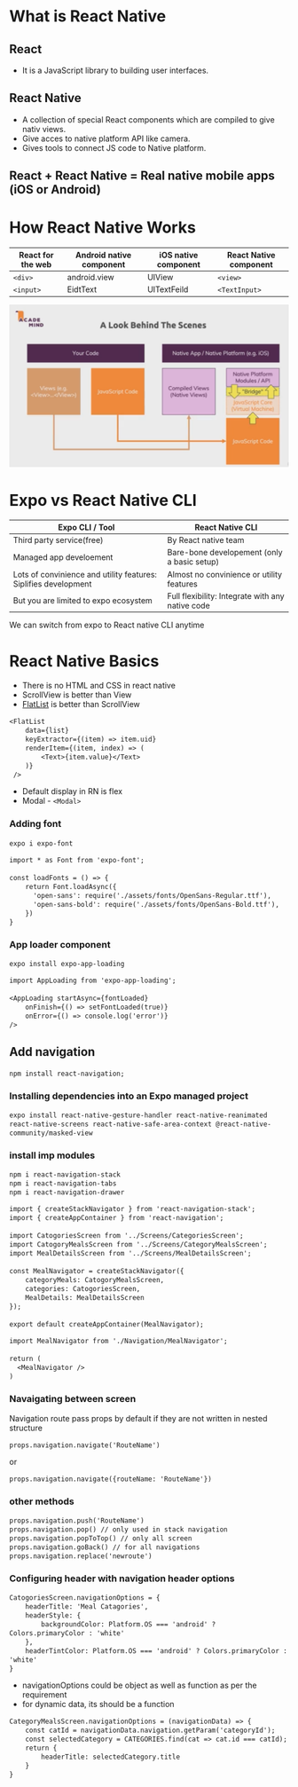 # What is React Native
## React 
- It is a JavaScript library to building user interfaces.
## React Native
- A collection of special React components which are compiled to give nativ views.
- Give acces to native platform API like camera.
- Gives tools to connect JS code to Native platform.

## React + React Native = Real native mobile apps (iOS or Android)

# How React Native Works
| React for the web | Android native component | iOS native component | React Native component |
| ----------- | ----------- | ----------- | ---------- |
| `<div>` | android.view | UIView | `<view>` |
| `<input>` | EidtText | UITextFeild | `<TextInput>` |


![Behind the Scene](./assets/reactnative-behind-the-scene.PNG)

# Expo vs React Native CLI
| Expo CLI / Tool | React Native CLI |
| ----------- | ----------- |
| Third party service(free) | By React native team |
| Managed app develoement | Bare-bone developement (only a basic setup) |
| Lots of convinience and utility features: Siplifies development | Almost no convinience or utility features |
| But you are limited to expo ecosystem | Full flexibility: Integrate with any native code |

We can switch from expo to React native CLI anytime

# React Native Basics
- There is no HTML and CSS in react native
- ScrollView is better than View
- [FlatList](https://reactnative.dev/docs/flatlist) is better than ScrollView
```
<FlatList
    data={list}
    keyExtractor={(item) => item.uid}
    renderItem={(item, index) => (
        <Text>{item.value}</Text>
    )}
 />
```
- Default display in RN is flex
- Modal - `<Modal>`

### Adding font
```
expo i expo-font 
```

```
import * as Font from 'expo-font';

const loadFonts = () => {
    return Font.loadAsync({
      'open-sans': require('./assets/fonts/OpenSans-Regular.ttf'),
      'open-sans-bold': require('./assets/fonts/OpenSans-Bold.ttf'),
    })
}
```

### App loader component
```
expo install expo-app-loading
```
```
import AppLoading from 'expo-app-loading';

<AppLoading startAsync={fontLoaded}
    onFinish={() => setFontLoaded(true)}
    onError={() => console.log('error')} 
/>
```
## Add navigation 

```
npm install react-navigation;
```
### Installing dependencies into an Expo managed project​
```
expo install react-native-gesture-handler react-native-reanimated react-native-screens react-native-safe-area-context @react-native-community/masked-view
```

### install imp modules
```
npm i react-navigation-stack
npm i react-navigation-tabs
npm i react-navigation-drawer
```

```
import { createStackNavigator } from 'react-navigation-stack';
import { createAppContainer } from 'react-navigation';

import CatogoriesScreen from '../Screens/CategoriesScreen';
import CatogoryMealsScreen from '../Screens/CategoryMealsScreen';
import MealDetailsScreen from '../Screens/MealDetailsScreen';

const MealNavigator = createStackNavigator({
    categoryMeals: CatogoryMealsScreen,
    categories: CatogoriesScreen,
    MealDetails: MealDetailsScreen
});

export default createAppContainer(MealNavigator);
```
```
import MealNavigator from './Navigation/MealNavigator';

return (
  <MealNavigator />
)
```
### Navaigating between screen
Navigation route pass props by default if they are not written in nested structure
```
props.navigation.navigate('RouteName')
```
or
```
props.navigation.navigate({routeName: 'RouteName'})
```

### other methods
```
props.navigation.push('RouteName')
props.navigation.pop() // only used in stack navigation
props.navigation.popToTop() // only all screen
props.navigation.goBack() // for all navigations
props.navigation.replace('newroute')
```

### Configuring header with navigation header options
```
CatogoriesScreen.navigationOptions = {
    headerTitle: 'Meal Catagories',
    headerStyle: {
        backgroundColor: Platform.OS === 'android' ? Colors.primaryColor : 'white'
    },
    headerTintColor: Platform.OS === 'android' ? Colors.primaryColor : 'white'
}
```
- navigationOptions could be object as well as function as per the requirement
- for dynamic data, its should be a function

```
CategoryMealsScreen.navigationOptions = (navigationData) => {
    const catId = navigationData.navigation.getParam('categoryId');
    const selectedCategory = CATEGORIES.find(cat => cat.id === catId);
    return {
        headerTitle: selectedCategory.title
    }
}
```